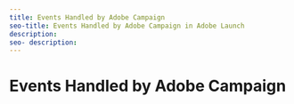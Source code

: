 ```yaml
---
title: Events Handled by Adobe Campaign
seo-title: Events Handled by Adobe Campaign in Adobe Launch
description: 
seo- description: 
---
```


# Events Handled by Adobe Campaign



